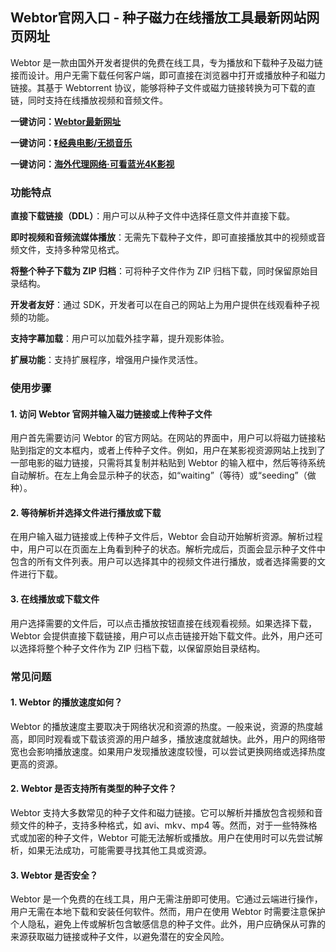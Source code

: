 <h2>Webtor官网入口 - 种子磁力在线播放工具最新网站网页网址</h2>
<p>Webtor 是一款由国外开发者提供的免费在线工具，专为播放和下载种子及磁力链接而设计。用户无需下载任何客户端，即可直接在浏览器中打开或播放种子和磁力链接。其基于 Webtorrent 协议，能够将种子文件或磁力链接转换为可下载的直链，同时支持在线播放视频和音频文件。</p>
<p><strong>一键访问：</strong><a href="https://www.litxdh.com/sites/webtor.html"><strong>Webtor最新网址</strong></a></p>
<p><strong>一键访问：</strong><a href="https://pan.quark.cn/s/0db22432c259"><strong>⏬经典电影/无损音乐</strong></a></p>
<p><strong>一键访问：</strong><a href="http://ip.harmonylink.net/share/e82025"><strong>海外代理网络·可看蓝光4K影视</strong></a></p>
<h3><strong>功能特点</strong></h3>
<p><strong>直接下载链接（DDL）</strong>：用户可以从种子文件中选择任意文件并直接下载。</p>
<p><strong>即时视频和音频流媒体播放</strong>：无需先下载种子文件，即可直接播放其中的视频或音频文件，支持多种常见格式。</p>
<p><strong>将整个种子下载为 ZIP 归档</strong>：可将种子文件作为 ZIP 归档下载，同时保留原始目录结构。</p>
<p><strong>开发者友好</strong>：通过 SDK，开发者可以在自己的网站上为用户提供在线观看种子视频的功能。</p>
<p><strong>支持字幕加载</strong>：用户可以加载外挂字幕，提升观影体验。</p>
<p><strong>扩展功能</strong>：支持扩展程序，增强用户操作灵活性。</p>
<h3><strong>使用步骤</strong></h3>
<h4><strong>1. 访问 Webtor 官网并输入磁力链接或上传种子文件</strong></h4>
<p>用户首先需要访问 Webtor 的官方网站。在网站的界面中，用户可以将磁力链接粘贴到指定的文本框内，或者上传种子文件。例如，用户在某影视资源网站上找到了一部电影的磁力链接，只需将其复制并粘贴到 Webtor 的输入框中，然后等待系统自动解析。在左上角会显示种子的状态，如“waiting”（等待）或“seeding”（做种）。</p>
<h4><strong>2. 等待解析并选择文件进行播放或下载</strong></h4>
<p>在用户输入磁力链接或上传种子文件后，Webtor 会自动开始解析资源。解析过程中，用户可以在页面左上角看到种子的状态。解析完成后，页面会显示种子文件中包含的所有文件列表。用户可以选择其中的视频文件进行播放，或者选择需要的文件进行下载。</p>
<h4><strong>3. 在线播放或下载文件</strong></h4>
<p>用户选择需要的文件后，可以点击播放按钮直接在线观看视频。如果选择下载，Webtor 会提供直接下载链接，用户可以点击链接开始下载文件。此外，用户还可以选择将整个种子文件作为 ZIP 归档下载，以保留原始目录结构。</p>
<h3><strong>常见问题</strong></h3>
<h4><strong>1. Webtor 的播放速度如何？</strong></h4>
<p>Webtor 的播放速度主要取决于网络状况和资源的热度。一般来说，资源的热度越高，即同时观看或下载该资源的用户越多，播放速度就越快。此外，用户的网络带宽也会影响播放速度。如果用户发现播放速度较慢，可以尝试更换网络或选择热度更高的资源。</p>
<h4><strong>2. Webtor 是否支持所有类型的种子文件？</strong></h4>
<p>Webtor 支持大多数常见的种子文件和磁力链接。它可以解析并播放包含视频和音频文件的种子，支持多种格式，如 avi、mkv、mp4 等。然而，对于一些特殊格式或加密的种子文件，Webtor 可能无法解析或播放。用户在使用时可以先尝试解析，如果无法成功，可能需要寻找其他工具或资源。</p>
<h4><strong>3. Webtor 是否安全？</strong></h4>
<p>Webtor 是一个免费的在线工具，用户无需注册即可使用。它通过云端进行操作，用户无需在本地下载和安装任何软件。然而，用户在使用 Webtor 时需要注意保护个人隐私，避免上传或解析包含敏感信息的种子文件。此外，用户应确保从可靠的来源获取磁力链接或种子文件，以避免潜在的安全风险。</p>

